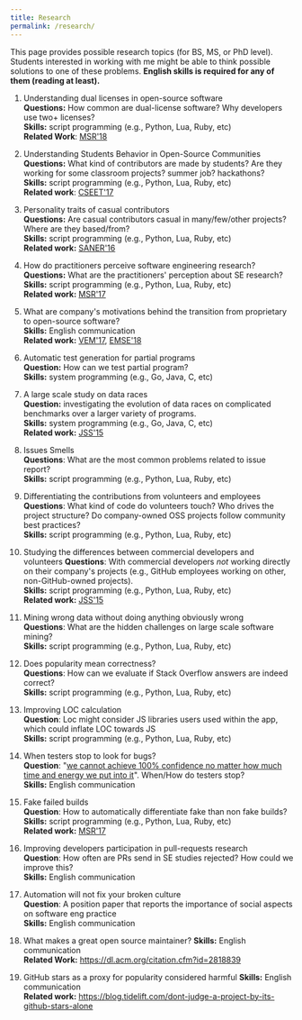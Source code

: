 ```yaml
---
title: Research
permalink: /research/
---
```


This page provides possible research topics (for BS, MS, or PhD level). Students interested in working with me might be able to think possible solutions to one of these problems. **English skills is required for any of them (reading at least).**

1. Understanding dual licenses in open-source software<br>
**Questions:** How common are dual-license software? Why developers use two+ licenses? <br>
**Skills:** script programming (e.g., Python, Lua, Ruby, etc)<br>
**Related Work**: [MSR'18](http://gustavopinto.github.io/lost+found/msr2018b.pdf)

1. Understanding Students Behavior in Open-Source Communities<br>
**Questions:** What kind of contributors are made by students? Are they working for some classroom projects? summer job? hackathons?<br>
**Skills:** script programming (e.g., Python, Lua, Ruby, etc)<br>
**Related work**: [CSEET'17](http://gustavopinto.github.io/lost+found/cseet2017.pdf)

3. Personality traits of casual contributors<br>
**Questions:** Are casual contributors casual in many/few/other projects? Where are they based/from?<br>
**Skills:** script programming (e.g., Python, Lua, Ruby, etc)<br>
**Related work:** [SANER'16](http://gustavopinto.github.io/lost+found/saner2016.pdf)

1. How do practitioners perceive software engineering research?<br>
**Questions:** What are the practitioners' perception about SE research?<br>
**Skills:** script programming (e.g., Python, Lua, Ruby, etc)<br>
**Related work:** [MSR'17](http://gustavopinto.github.io/lost+found/msr2017a.pdf)

1. What are company's motivations behind the transition from proprietary to open-source software?<br>
**Skills:** English communication<br>
**Related work:** [VEM'17](http://gustavopinto.github.io/lost+found/vem2017.pdf), [EMSE'18](http://gustavopinto.github.io/lost+found/ese2018.pdf)

1. Automatic test generation for partial programs<br>
**Question:** How can we test partial program?<br>
**Skills:** system programming (e.g., Go, Java, C, etc)<br>

1. A large scale study on data races<br>
**Question:** investigating the evolution of data races on complicated benchmarks over a larger variety of programs.<br>
**Skills:** system programming (e.g., Go, Java, C, etc)<br>
**Related work:** [JSS'15](http://gustavopinto.github.io/lost+found/jss_2015.pdf)

1. Issues Smells<br>
**Questions**: What are the most common problems related to issue report?<br>
**Skills:** script programming (e.g., Python, Lua, Ruby, etc)<br>

1. Differentiating the contributions from volunteers and employees<br>
**Questions**: What kind of code do volunteers touch? Who drives the project structure? Do company-owned OSS projects follow community best practices?<br>
**Skills:** script programming (e.g., Python, Lua, Ruby, etc)<br>

1. Studying the differences between commercial developers and volunteers
**Questions**: With commercial developers *not* working directly on their company's projects (e.g., GitHub employees working on other, non-GitHub-owned projects).<br>
**Skills:** script programming (e.g., Python, Lua, Ruby, etc)<br>
**Related work:** [JSS'15](http://gustavopinto.github.io/lost+found/chase2018.pdf)

1. Mining wrong data without doing anything obviously wrong<br>
**Questions**: What are the hidden challenges on large scale software mining?<br>
**Skills:** script programming (e.g., Python, Lua, Ruby, etc)<br>

1. Does popularity mean correctness?<br>
**Questions**: How can we evaluate if Stack Overflow answers are indeed correct?<br>
**Skills:** script programming (e.g., Python, Lua, Ruby, etc)<br>

1. Improving LOC calculation<br>
**Question**: Loc might consider JS libraries users used within the app, which could inflate LOC towards JS<br>
**Skills:** script programming (e.g., Python, Lua, Ruby, etc)<br>

1. When testers stop to look for bugs?<br>
**Question**: "[we cannot achieve 100% confidence no matter how much time and energy we put into it](https://cacm.acm.org/blogs/blog-cacm/228226-the-goal-of-software-testing/fulltext)". When/How do testers stop?<br>
**Skills:** English communication<br>

1. Fake failed builds<br>
**Question**: How to automatically differentiate fake than non fake builds?<br>
**Skills:** script programming (e.g., Python, Lua, Ruby, etc)<br>
**Related work:** [MSR'17](http://gustavopinto.github.io/lost+found/msr2017b.pdf)

1. Improving developers participation in pull-requests research<br>
**Question**: How often are PRs send in SE studies rejected? How could we improve this?<br>
**Skills:** English communication<br>

1. Automation will not fix your broken culture<br>
**Question**: A position paper that reports the importance of social aspects on software eng practice<br>
**Skills:** English communication<br>

1. What makes a great open source maintainer?
**Skills:** English communication<br>
**Related Work:** https://dl.acm.org/citation.cfm?id=2818839

1. GitHub stars as a proxy for popularity considered harmful
**Skills:** English communication<br>
**Related work:** https://blog.tidelift.com/dont-judge-a-project-by-its-github-stars-alone


<!-- 1. Naming the pain on sci software development<br>
**Questions**: What are the key pain point that the sci software community has, when developing software?<br>
**Skills:** English communication<br>
**Related work:** [SANER'18](http://gustavopinto.github.io/lost+found/saner-rene2018.pdf)-->
